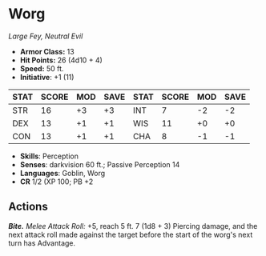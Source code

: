 # Worg

*Large Fey, Neutral Evil*

- **Armor Class:** 13
- **Hit Points:** 26 (4d10 + 4)
- **Speed:** 50 ft.
- **Initiative**: +1 (11)

|STAT|SCORE|MOD|SAVE|STAT|SCORE|MOD|SAVE|
| --- | --- | --- | ---- |---| --- | --- | ---- |
| STR | 16 | +3 | +3 | INT | 7 | -2 | -2 |
| DEX | 13 | +1 | +1 | WIS | 11 | +0 | +0 |
| CON | 13 | +1 | +1 | CHA | 8 | -1 | -1 |

- **Skills**: Perception
- **Senses**: darkvision 60 ft.; Passive Perception 14
- **Languages**: Goblin, Worg
- **CR** 1/2 (XP 100; PB +2

## Actions

***Bite.*** *Melee Attack Roll:* +5, reach 5 ft. 7 (1d8 + 3) Piercing damage, and the next attack roll made against the target before the start of the worg's next turn has Advantage.

